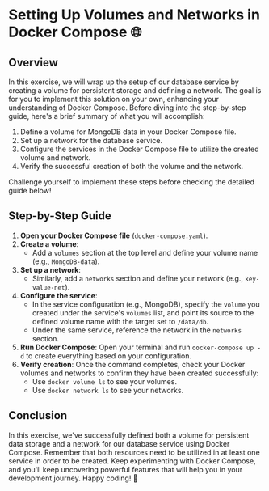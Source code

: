 # Setting Up Volumes and Networks in Docker Compose 🌐

## Overview

In this exercise, we will wrap up the setup of our database service by creating a volume for persistent storage and defining a network. The goal is for you to implement this solution on your own, enhancing your understanding of Docker Compose. Before diving into the step-by-step guide, here's a brief summary of what you will accomplish:

1. Define a volume for MongoDB data in your Docker Compose file.
2. Set up a network for the database service.
3. Configure the services in the Docker Compose file to utilize the created volume and network.
4. Verify the successful creation of both the volume and the network.

Challenge yourself to implement these steps before checking the detailed guide below!

## Step-by-Step Guide

1. **Open your Docker Compose file** (`docker-compose.yaml`).
2. **Create a volume**:
   - Add a `volumes` section at the top level and define your volume name (e.g., `MongoDB-data`).
3. **Set up a network**:
   - Similarly, add a `networks` section and define your network (e.g., `key-value-net`).
4. **Configure the service**:
   - In the service configuration (e.g., MongoDB), specify the `volume` you created under the service's `volumes` list, and point its source to the defined volume name with the target set to `/data/db`.
   - Under the same service, reference the network in the `networks` section.
5. **Run Docker Compose**: Open your terminal and run `docker-compose up -d` to create everything based on your configuration.
6. **Verify creation**: Once the command completes, check your Docker volumes and networks to confirm they have been created successfully:
   - Use `docker volume ls` to see your volumes.
   - Use `docker network ls` to see your networks.

## Conclusion

In this exercise, we've successfully defined both a volume for persistent data storage and a network for our database service using Docker Compose. Remember that both resources need to be utilized in at least one service in order to be created. Keep experimenting with Docker Compose, and you'll keep uncovering powerful features that will help you in your development journey. Happy coding! 🚀
